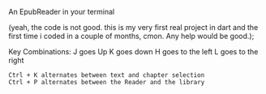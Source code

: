 An EpubReader in your terminal

(yeah, the code is not good. this is my very first real project in dart and the first time i coded in a couple of months, cmon. Any help would be good.);

Key Combinations: 
    J goes Up
    K goes down
    H goes to the left
    L goes to the right

    Ctrl + K alternates between text and chapter selection
    Ctrl + P alternates between the Reader and the library 

